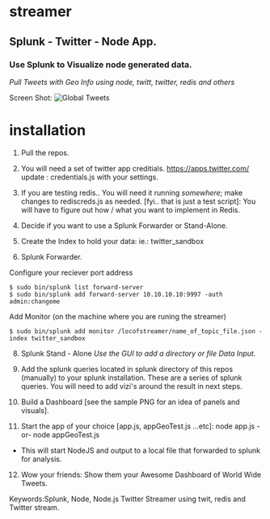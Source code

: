# streamer
## Splunk - Twitter - Node App. ##
### Use Splunk to Visualize node generated data. ###
*Pull Tweets with Geo Info using node, twitt, twitter, redis and others*

Screen Shot:
![Global Tweets](https://cloud.githubusercontent.com/assets/4219465/11185900/a11be9d8-8c44-11e5-838a-9caff3c83a40.png)

# installation
1. Pull the repos.

2. You will need a set of twitter app creditials. https://apps.twitter.com/
update : credentials.js with your settings. 

3. If you are testing redis.. You will need it running *somewhere*; make changes
to rediscreds.js as needed. [fyi.. that is just a test script]: You will have to
figure out how / what you want to implement in Redis.

4. Decide if you want to use a Splunk Forwarder or Stand-Alone.
5. Create the Index to hold your data: ie.: twitter_sandbox
6. Splunk Forwarder.

Configure your reciever port address

    $ sudo bin/splunk list forward-server
    $ sudo bin/splunk add forward-server 10.10.10.10:9997 -auth admin:changeme
  
Add Monitor (on the machine where you are runing the streamer)

    $ sudo bin/splunk add monitor /locofstreamer/name_of_topic_file.json -index twitter_sandbox
  
8. Splunk Stand - Alone
*Use the GUI to add a directory or file Data Input.*
 
9. Add the splunk queries located in splunk directory of this repos (manually) to your splunk installation.
These are a series of splunk queries.  You will need to add vizi's around the result in next steps.

10. Build a Dashboard [see the sample PNG for an idea of panels and visuals].

11. Start the app of your choice [app.js, appGeoTest.js ...etc]:
node app.js -or- node appGeoTest.js
* This will start NodeJS and output to a local file that forwarded to splunk for analysis. 

12. Wow your friends: Show them your Awesome Dashboard of World Wide Tweets.

Keywords:Splunk, Node, Node.js Twitter Streamer using twit, redis and Twitter stream.
